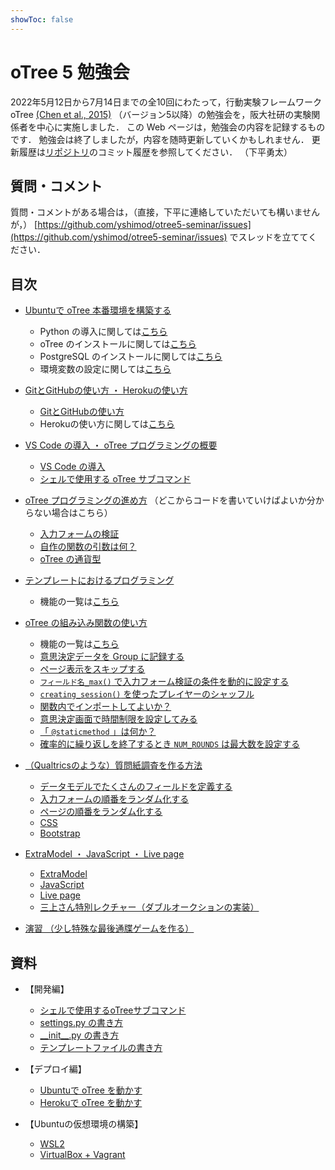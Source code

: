 ```yaml
---
showToc: false
---
```



# oTree 5 勉強会

2022年5月12日から7月14日までの全10回にわたって，行動実験フレームワーク oTree [(Chen et al., 2015)](https://www.sciencedirect.com/science/article/pii/S2214635016000101) （バージョン5以降）の勉強会を，阪大社研の実験関係者を中心に実施しました．
この Web ページは，勉強会の内容を記録するものです．
勉強会は終了しましたが，内容を随時更新していくかもしれません．
更新履歴は[リポジトリ](https://github.com/yshimod/otree5-seminar)のコミット履歴を参照してください．
（下平勇太）


## 質問・コメント

質問・コメントがある場合は，（直接，下平に連絡していただいても構いませんが，） [https://github.com/yshimod/otree5-seminar/issues](https://github.com/yshimod/otree5-seminar/issues) でスレッドを立ててください．


## 目次

- [Ubuntuで oTree 本番環境を構築する](day1.md)
    - Python の導入に関しては[こちら](server_setup/README.md#python-を-pyenv--virtualenv-で導入)
    - oTree のインストールに関しては[こちら](server_setup/README.md#pipで-otree-のインストール)
    - PostgreSQL のインストールに関しては[こちら](server_setup/README.md#データベースサーバーソフトウェアの-postgresql-を導入)
    - 環境変数の設定に関しては[こちら](server_setup/README.md#環境変数の設定)


- [GitとGitHubの使い方 ・ Herokuの使い方](day2.md)
    - [GitとGitHubの使い方](day2.md#2-gitとgithubの使い方)
    - Herokuの使い方に関しては[こちら](heroku/README.md)


- [VS Code の導入 ・ oTree プログラミングの概要](day3.md)
    - [VS Code の導入](day3.md#vs-code-の導入)
    - [シェルで使用する oTree サブコマンド](day3.md#シェルで使用する-otree-サブコマンド)


- [oTree プログラミングの進め方](day4.md) （どこからコードを書いていけばよいか分からない場合はこちら）
    - [入力フォームの検証](day4.md#a1-入力フォームの検証)
    - [自作の関数の引数は何？](day4.md#a2-自作の関数の引数は何)
    - [oTree の通貨型](day4.md#a3-otree-の通貨型)


- [テンプレートにおけるプログラミング](day5.md)
    - 機能の一覧は[こちら](otree_ref/templatefile.md)


- [oTree の組み込み関数の使い方](day6.md)
    - 機能の一覧は[こちら](otree_ref/init.md)
    - [意思決定データを Group に記録する](day6.md#意思決定データを-group-に記録する)
    - [ページ表示をスキップする](day6.md#ページ表示をスキップする)
    - [`フィールド名_max()` で入力フォーム検証の条件を動的に設定する](day6.md#フィールド名max-で入力フォーム検証の条件を動的に設定する)
    - [`creating_session()` を使ったプレイヤーのシャッフル](day6.md#creatingsession-を使ったプレイヤーのシャッフル)
    - [関数内でインポートしてよいか？](day6.md#tips-関数内でインポートしてよいか)
    - [意思決定画面で時間制限を設定してみる](day6.md#意思決定画面で時間制限を設定してみる)
    - [「 `@staticmethod` 」は何か？](day6.md#tips--staticmethod-は何か)
    - [確率的に繰り返しを終了するとき `NUM_ROUNDS` は最大数を設定する](day6.md#確率的に繰り返しを終了するとき-numrounds-は最大数を設定する)


- [（Qualtricsのような）質問紙調査を作る方法](day7.md)
    - [データモデルでたくさんのフィールドを定義する](day7.md#2-データモデルでたくさんのフィールドを定義する)
    - [入力フォームの順番をランダム化する](day7.md#3-入力フォームの順番をランダム化する)
    - [ページの順番をランダム化する](day7.md#4-ページの順番をランダム化する)
    - [CSS](day7.md#css)
    - [Bootstrap](day7.md#bootstrap)


- [ExtraModel ・ JavaScript ・ Live page](day8.md)
    - [ExtraModel](day8.md#extramodel)
    - [JavaScript](day8.md#javascript)
    - [Live page](day8.md#live-page)
    - [三上さん特別レクチャー（ダブルオークションの実装）](day8.md#三上さん特別レクチャーダブルオークションの実装)


- [演習 （少し特殊な最後通牒ゲームを作る）](exercise.md)


## 資料

- 【開発編】
    - [シェルで使用するoTreeサブコマンド](otree_ref/cmd.md)
    - [settings.py の書き方](otree_ref/settings.md)
    - [\_\_init\_\_.py の書き方](otree_ref/init.md)
    - [テンプレートファイルの書き方](otree_ref/templatefile.md)


- 【デプロイ編】
    - [Ubuntuで oTree を動かす](server_setup/README.md)
    - [Herokuで oTree を動かす](heroku/README.md)


- 【Ubuntuの仮想環境の構築】
    - [WSL2](ubuntu/wsl2.md)
    - [VirtualBox + Vagrant](ubuntu/vagrant.md)

